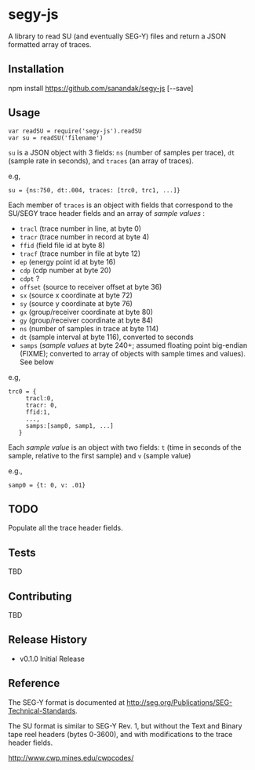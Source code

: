 # segy-js

A library to read SU (and eventually SEG-Y) files and return a JSON formatted array of traces.

## Installation

  npm install https://github.com/sanandak/segy-js [--save]

## Usage

    var readSU = require('segy-js').readSU
    var su = readSU('filename')

`su` is a JSON object with 3 fields: `ns` (number of samples per trace), `dt` (sample rate in seconds), and `traces` (an array of traces).

e.g,

    su = {ns:750, dt:.004, traces: [trc0, trc1, ...]}

Each member of `traces` is an object with fields that correspond to the SU/SEGY trace header fields and an array of _sample values_ :
- `tracl` (trace number in line, at byte 0)
- `tracr` (trace number in record at byte 4)
- `ffid`  (field file id at byte 8)
- `tracf` (trace number in file at byte 12)
- `ep` (energy point id at byte 16)
- `cdp` (cdp number at byte 20)
- `cdpt` ?
- `offset` (source to receiver offset at byte 36)
- `sx` (source x coordinate at byte 72)
- `sy` (source y coordinate at byte 76)
- `gx` (group/receiver coordinate at byte 80)
- `gy` (group/receiver coordinate at byte 84)
- `ns` (number of samples in trace at byte 114)
- `dt` (sample interval at byte 116), converted to seconds
- `samps` (_sample values_ at byte 240+; assumed floating point big-endian (FIXME); converted to array of objects with sample times and values).  See below

e.g,

    trc0 = {
         tracl:0,
         tracr: 0,
         ffid:1,
         ...,
         samps:[samp0, samp1, ...]
       }

Each _sample value_ is an object with two fields: `t` (time in seconds of the sample, relative to the first sample) and `v` (sample value)

e.g.,

    samp0 = {t: 0, v: .01}

## TODO

Populate all the trace header fields.

## Tests

  TBD

## Contributing

  TBD

## Release History

  * v0.1.0 Initial Release

## Reference

The SEG-Y format is documented at http://seg.org/Publications/SEG-Technical-Standards.

The SU format is similar to SEG-Y Rev. 1, but without the Text and Binary tape reel headers (bytes 0-3600), and with modifications to the trace header fields.

http://www.cwp.mines.edu/cwpcodes/
